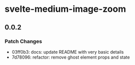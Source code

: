 # svelte-medium-image-zoom

## 0.0.2

### Patch Changes

- 03ff0b3: docs: update README with very basic details
- 7d78096: refactor: remove ghost element props and state
